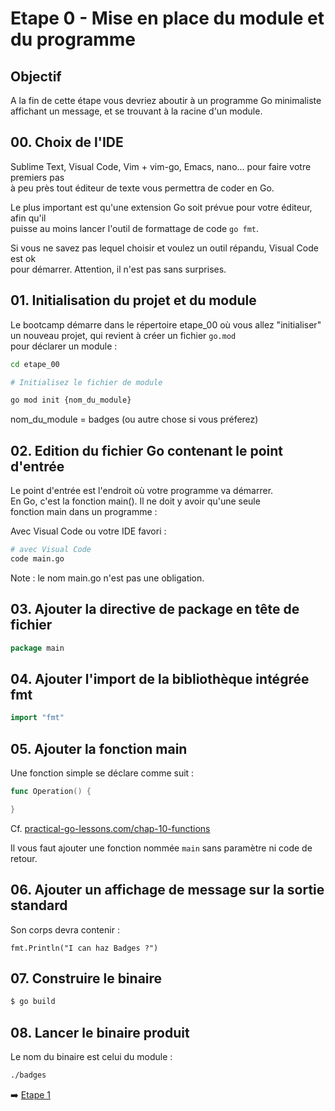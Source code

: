 
# Etape 0 - Mise en place du module et du programme

## Objectif

A la fin de cette étape vous devriez aboutir à un programme Go minimaliste  
affichant un message, et se trouvant à la racine d'un module.


## 00. Choix de l'IDE

Sublime Text, Visual Code, Vim + vim-go, Emacs, nano... pour faire votre premiers pas  
à peu près tout éditeur de texte vous permettra de coder en Go.

Le plus important est qu'une extension Go soit prévue pour votre éditeur, afin qu'il  
puisse au moins lancer l'outil de formattage de code `go fmt`.

Si vous ne savez pas lequel choisir et voulez un outil répandu, Visual Code est ok  
pour démarrer. Attention, il n'est pas sans surprises.


## 01. Initialisation du projet et du module

Le bootcamp démarre dans le répertoire etape_00 où vous allez "initialiser"  
un nouveau projet, qui revient à créer un fichier `go.mod`  
pour déclarer un module :

```sh
cd etape_00

# Initialisez le fichier de module

go mod init {nom_du_module}
```

nom_du_module = badges (ou autre chose si vous préferez)


## 02. Edition du fichier Go contenant le point d'entrée

Le point d'entrée est l'endroit où votre programme va démarrer.  
En Go, c'est la fonction main(). Il ne doit y avoir qu'une seule  
fonction main dans un programme :

Avec Visual Code ou votre IDE favori :

```sh
# avec Visual Code
code main.go
```

Note : le nom main.go n'est pas une obligation.

## 03. Ajouter la directive de package en tête de fichier

```go
package main
```

## 04. Ajouter l'import de la bibliothèque intégrée fmt

```go
import "fmt"
```

## 05. Ajouter la fonction main

Une fonction simple se déclare comme suit :

```go
func Operation() {

}
```

Cf. [practical-go-lessons.com/chap-10-functions](https://www.practical-go-lessons.com/chap-10-functions)

Il vous faut ajouter une fonction nommée `main` sans paramètre ni code de retour.


## 06. Ajouter un affichage de message sur la sortie standard

Son corps devra contenir :

```golang
fmt.Println("I can haz Badges ?")
```

## 07. Construire le binaire

```sh
$ go build
```

## 08. Lancer le binaire produit

Le nom du binaire est celui du module :

```sh
./badges
```

➡️ [Etape 1](etape_01/README.md)

